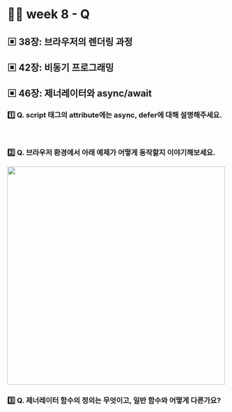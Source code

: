 # 👩‍🏫 week 8 - Q

## ▣ 38장: 브라우저의 렌더링 과정

## ▣ 42장: 비동기 프로그래밍

## ▣ 46장: 제너레이터와 async/await

### 1️⃣ Q. script 태그의 attribute에는 async, defer에 대해 설명해주세요.

<br/>

### 2️⃣ Q. 브라우저 환경에서 아래 예제가 어떻게 동작할지 이야기해보세요.

   <img src="https://github.com/codesquad-members-2024/fe-newsstand-react/assets/96780693/8c1fa052-d212-417f-8051-3007db1854bb" width="500"/>

### 3️⃣ Q. 제너레이터 함수의 정의는 무엇이고, 일반 함수와 어떻게 다른가요?
